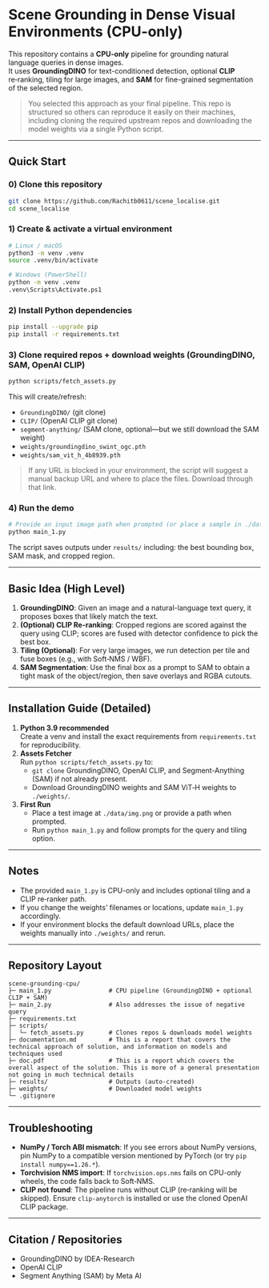# Scene Grounding in Dense Visual Environments (CPU-only)

This repository contains a **CPU-only** pipeline for grounding natural language queries in dense images.  
It uses **GroundingDINO** for text-conditioned detection, optional **CLIP** re‑ranking, tiling for large images, and **SAM** for fine-grained segmentation of the selected region.

> You selected this approach as your final pipeline. This repo is structured so others can reproduce it easily on their machines, including cloning the required upstream repos and downloading the model weights via a single Python script.

---

## Quick Start

### 0) Clone this repository
```bash
git clone https://github.com/Rachitb0611/scene_localise.git
cd scene_localise
```

### 1) Create & activate a virtual environment
```bash
# Linux / macOS
python3 -m venv .venv
source .venv/bin/activate

# Windows (PowerShell)
python -m venv .venv
.venv\Scripts\Activate.ps1
```

### 2) Install Python dependencies
```bash
pip install --upgrade pip
pip install -r requirements.txt
```

### 3) Clone required repos + download weights (GroundingDINO, SAM, OpenAI CLIP)
```bash
python scripts/fetch_assets.py
```
This will create/refresh:
- `GroundingDINO/` (git clone)
- `CLIP/` (OpenAI CLIP git clone)
- `segment-anything/` (SAM clone, optional—but we still download the SAM weight)
- `weights/groundingdino_swint_ogc.pth`
- `weights/sam_vit_h_4b8939.pth`

> If any URL is blocked in your environment, the script will suggest a manual backup URL and where to place the files. Download through that link.

### 4) Run the demo
```bash
# Provide an input image path when prompted (or place a sample in ./data/img.png)
python main_1.py
```
The script saves outputs under `results/` including: the best bounding box, SAM mask, and cropped region.

---

## Basic Idea (High Level)

1. **GroundingDINO**: Given an image and a natural-language text query, it proposes boxes that likely match the text.
2. **(Optional) CLIP Re-ranking**: Cropped regions are scored against the query using CLIP; scores are fused with detector confidence to pick the best box.
3. **Tiling (Optional)**: For very large images, we run detection per tile and fuse boxes (e.g., with Soft‑NMS / WBF).
4. **SAM Segmentation**: Use the final box as a prompt to SAM to obtain a tight mask of the object/region, then save overlays and RGBA cutouts.

---

## Installation Guide (Detailed)

1. **Python 3.9 recommended**  
   Create a venv and install the exact requirements from `requirements.txt` for reproducibility.
2. **Assets Fetcher**  
   Run `python scripts/fetch_assets.py` to:
   - `git clone` GroundingDINO, OpenAI CLIP, and Segment-Anything (SAM) if not already present.
   - Download GroundingDINO weights and SAM ViT‑H weights to `./weights/`.
3. **First Run**  
   - Place a test image at `./data/img.png` or provide a path when prompted.
   - Run `python main_1.py` and follow prompts for the query and tiling option.

---

## Notes

- The provided `main_1.py` is CPU-only and includes optional tiling and a CLIP re‑ranker path.  
- If you change the weights’ filenames or locations, update `main_1.py` accordingly.
- If your environment blocks the default download URLs, place the weights manually into `./weights/` and rerun.

---

## Repository Layout

```
scene-grounding-cpu/
├─ main_1.py                # CPU pipeline (GroundingDINO + optional CLIP + SAM)
├─ main_2.py                # Also addresses the issue of negative query
├─ requirements.txt
├─ scripts/
│  └─ fetch_assets.py       # Clones repos & downloads model weights
├─ documentation.md         # This is a report that covers the technical approach of solution, and information on models and techniques used 
├─ doc.pdf                  # This is a report which covers the overall aspect of the solution. This is more of a general presentation not going in much technical details
├─ results/                 # Outputs (auto-created)
├─ weights/                 # Downloaded model weights
└─ .gitignore
```

---

## Troubleshooting

- **NumPy / Torch ABI mismatch**: If you see errors about NumPy versions, pin NumPy to a compatible version mentioned by PyTorch (or try `pip install numpy==1.26.*`).  
- **Torchvision NMS import**: If `torchvision.ops.nms` fails on CPU-only wheels, the code falls back to Soft‑NMS.  
- **CLIP not found**: The pipeline runs without CLIP (re‑ranking will be skipped). Ensure `clip-anytorch` is installed or use the cloned OpenAI CLIP package.

---

## Citation / Repositories

- GroundingDINO by IDEA-Research
- OpenAI CLIP
- Segment Anything (SAM) by Meta AI
